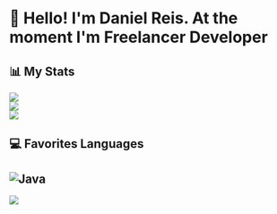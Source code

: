 # 👋 Hello! I'm Daniel Reis. At the moment I'm Freelancer Developer 

## 📊 My Stats

![](https://github-readme-stats.vercel.app/api?username=DevDaaniel&theme=slateorange&hide_border=false&include_all_commits=true&count_private=true)<br/>
![](https://github-readme-streak-stats.herokuapp.com/?user=DevDaaniel&theme=slateorange&hide_border=false)<br/>
![](https://github-readme-stats.vercel.app/api/top-langs/?username=DevDaaniel&theme=slateorange&hide_border=false&include_all_commits=true&count_private=false&layout=compact)


## 💻 Favorites Languages
![Java](https://img.shields.io/badge/java-%23ED8B00.svg?style=for-the-badge&logo=openjdk&logoColor=white)
---
[![](https://visitcount.itsvg.in/api?id=DevDaaniel&icon=0&color=0)](https://visitcount.itsvg.in)
